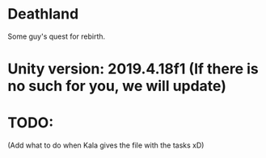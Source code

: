 # Deathland

Some guy's quest for rebirth.

# Unity version: 2019.4.18f1 (If there is no such for you, we will update)

# TODO:
(Add what to do when Kala gives the file with the tasks xD)
